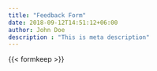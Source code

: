 ```yaml
---
title: "Feedback Form"
date: 2018-09-12T14:51:12+06:00
author: John Doe
description : "This is meta description"
---
```


{{< formkeep >}}
